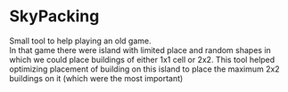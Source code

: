 # SkyPacking
Small tool to help playing an old game.  
In that game there were island with limited place and random shapes in which we could place buildings of either 1x1 cell or 2x2. 
This tool helped optimizing placement of building on this island to place the maximum 2x2 buildings on it (which were the most important)
